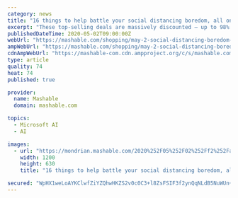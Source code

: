 ```yaml
---
category: news
title: "16 things to help battle your social distancing boredom, all on sale"
excerpt: "These top-selling deals are massively discounted — up to 98% off — for no good reason other than to make your social distancing life a little better. From app subscriptions to online courses to smartphone accessories,"
publishedDateTime: 2020-05-02T09:00:00Z
webUrl: "https://mashable.com/shopping/may-2-social-distancing-boredom-sale/"
ampWebUrl: "https://mashable.com/shopping/may-2-social-distancing-boredom-sale.amp"
cdnAmpWebUrl: "https://mashable-com.cdn.ampproject.org/c/s/mashable.com/shopping/may-2-social-distancing-boredom-sale.amp"
type: article
quality: 74
heat: 74
published: true

provider:
  name: Mashable
  domain: mashable.com

topics:
  - Microsoft AI
  - AI

images:
  - url: "https://mondrian.mashable.com/2020%252F05%252F02%252Ff2%252Faac2f06ab7924e4bb5490b401614948f.08afc.jpg%252F1200x630.jpg?signature=Ws8OrHmNrSwXDm02XQM7LOdHNn0="
    width: 1200
    height: 630
    title: "16 things to help battle your social distancing boredom, all on sale"

secured: "WpHX1weLoAYKClwfZiYZQhwHKZS2v0c0C3+l8ZsFSIF3f2ynQqNLdB5NuWUn+iYbI0t/NWBKYg0KexhvP/mBTzLqKB4c/H9SoFj7NVec7AEPsuoQumEsIHM4RT4/ngkkdspa3i9Swwtjw/v2gN5MbvbKNJ6x+YhliFtXVwVaWdaRehS0RjvqF+e8obXl5uhd2EYyNg6W4YywPzeiX3r8NbOwM7ktHvbx8pzyOkSAL7mGlzIkO6+ZXX69GdVBIQcApWu9VlSFXgZIzPSQi5VTX08UXP7h/MYDJBo32myECtsY06Acb0uCELJOawUnkDgy;GZceX53uzOBYv7UR2Sc8qQ=="
---
```


